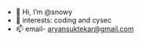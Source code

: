 - 👋 Hi, I’m @snowy
- 👀 interests: coding and cysec
- 📫 email- aryansuktekar@gmail.com

<!---
ARYANGS/ARYANGS is a ✨ special ✨ repository because its `README.md` (this file) appears on your GitHub profile.
You can click the Preview link to take a look at your changes.
--->
